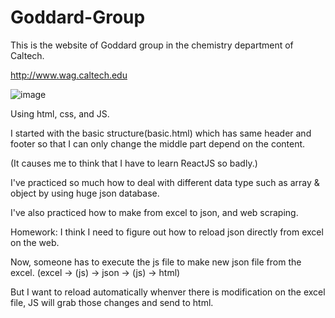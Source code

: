 # Goddard-Group

 This is the website of Goddard group in the chemistry department of Caltech.
 
 http://www.wag.caltech.edu
 
![image](https://user-images.githubusercontent.com/110132714/222294233-2af45e6f-0c12-4d28-b300-7fad26d1a9f9.png)

 Using html, css, and JS. 
 
 I started with the basic structure(basic.html) which has same header and footer so that I can only change the middle part depend on the content. 
 
 (It causes me to think that I have to learn ReactJS so badly.)
 
 I've practiced so much how to deal with different data type such as array & object by using huge json database. 
 
 I've also practiced how to make from excel to json, and web scraping. 
 
 Homework: I think I need to figure out how to reload json directly from excel on the web.
 
 Now, someone has to execute the js file to make new json file from the excel. (excel -> (js) -> json -> (js) -> html) 
 
 But I want to reload automatically whenver there is modification on the excel file, JS will grab those changes and send to html. 
